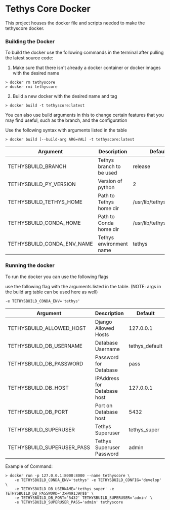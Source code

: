 # Tethys Core Docker

This project houses the docker file and scripts needed to make the tethyscore 
docker.

### Building the Docker
To build the docker use the following commands in the terminal after
pulling the latest source code:

1. Make sure that there isn't already a docker container or docker
images with the desired name
```
> docker rm tethyscore
> docker rmi tethyscore
```

2. Build a new docker with the desired name and tag
```
> docker build -t tethyscore:latest
```
You can also use build arguments in this to change certain features
that you may find useful, such as the branch, and the configuration

Use the following syntax with arguments listed in the table

```
> docker build [--build-arg ARG=VAL] -t tethyscore:latest
```

| Argument                 | Description               | Default                |
|--------------------------|---------------------------|------------------------|
|TETHYSBUILD_BRANCH        | Tethys branch to be used  | release                |
|TETHYSBUILD_PY_VERSION    | Version of python         | 2                      |
|TETHYSBUILD_TETHYS_HOME   | Path to Tethys home dir   | /usr/lib/tethys        |
|TETHYSBUILD_CONDA_HOME    | Path to Conda home dir    | /usr/lib/tethys/conda/ |
|TETHYSBUILD_CONDA_ENV_NAME| Tethys environment name   | tethys                 |

### Running the docker
To run the docker you can use the following flags

use the following flag with the arguments listed in the table. (NOTE:
args in the build arg table can be used here as well)

```
-e TETHYSBUILD_CONDA_ENV='tethys'
```

| Argument                 | Description                | Default       |
|--------------------------|----------------------------|---------------|
|TETHYSBUILD_ALLOWED_HOST  | Django Allowed Hosts       | 127.0.0.1     |
|TETHYSBUILD_DB_USERNAME   | Database Username          | tethys_default|
|TETHYSBUILD_DB_PASSWORD   | Password for Database      | pass          |
|TETHYSBUILD_DB_HOST       | IPAddress for Database host| 127.0.0.1     |
|TETHYSBUILD_DB_PORT       | Port on Database host      | 5432          |
|TETHYSBUILD_SUPERUSER     | Tethys Superuser           | tethys_super  |
|TETHYSBUILD_SUPERUSER_PASS| Tethys Superuser Password  | admin         |

Example of Command:
```
> docker run -p 127.0.0.1:8000:8000 --name tethyscore \
    -e TETHYSBUILD_CONDA_ENV='tethys' -e TETHYSBUILD_CONFIG='develop' \
    -e TETHYSBUILD_DB_USERNAME='tethys_super' -e TETHYSBUILD_DB_PASSWORD='3x@m9139@$$' \
    -e TETHYSBUILD_DB_PORT='5432' TETHYSBUILD_SUPERUSER='admin' \
    -e TETHYSBUILD_SUPERUSER_PASS='admin' tethyscore
```